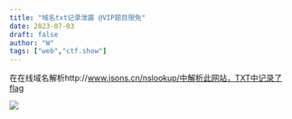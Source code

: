 ```yaml
---
title: "域名txt记录泄露 @VIP题目限免"
date: 2023-07-03
draft: false
author: "W"
tags: ["web","ctf.show"]
---
```


 在在线域名解析http://www.jsons.cn/nslookup/中解析此网站，TXT中记录了flag

![](/ctf.show/940/1.webp)

